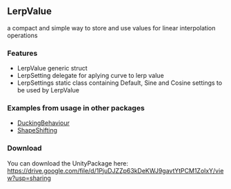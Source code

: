 ## LerpValue 

a compact and simple way to store and use values for linear interpolation operations

### Features

- LerpValue generic struct 
- LerpSetting delegate for aplying curve to lerp value
- LerpSettings static class containing Default, Sine and Cosine settings to be used by LerpValue

### Examples from usage in other packages

- [DuckingBehaviour](https://github.com/Bvanderwolf/BWolfPackages/tree/master/Assets/BWolf/Behaviours/DuckingBehaviour)
- [ShapeShifting](https://github.com/Bvanderwolf/BWolfPackages/tree/master/Assets/BWolf/Utilities/ShapeShifting)

### Download

You can download the UnityPackage here: https://drive.google.com/file/d/1PjuDJZZp63kDeKWJ9gavtYtPCM1ZolxY/view?usp=sharing

